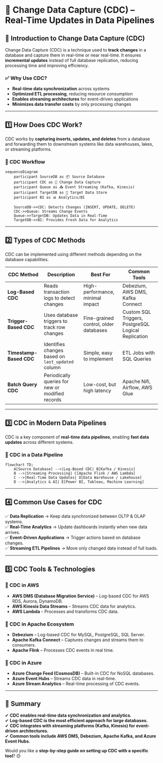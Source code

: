 # **🔄 Change Data Capture (CDC) – Real-Time Updates in Data Pipelines**

## **📌 Introduction to Change Data Capture (CDC)**

Change Data Capture (CDC) is a technique used to **track changes** in a database and capture them in real-time or near real-time. It ensures **incremental updates** instead of full database replication, reducing processing time and improving efficiency.

### **✅ Why Use CDC?**

- **Real-time data synchronization** across systems
- **Optimized ETL processing**, reducing resource consumption
- **Enables streaming architectures** for event-driven applications
- **Minimizes data transfer costs** by only processing changes

---

## **1️⃣ How Does CDC Work?**

CDC works by **capturing inserts, updates, and deletes** from a database and forwarding them to downstream systems like data warehouses, lakes, or streaming platforms.

### **📌 CDC Workflow**

```mermaid
sequenceDiagram
    participant SourceDB as 📦 Source Database
    participant CDC as 🔄 Change Data Capture
    participant Queue as 📥 Event Streaming (Kafka, Kinesis)
    participant TargetDB as 🏢 Target Data Store
    participant BI as 📊 Analytics/BI

    SourceDB->>CDC: Detects Changes (INSERT, UPDATE, DELETE)
    CDC->>Queue: Streams Change Events
    Queue->>TargetDB: Updates Data in Real-Time
    TargetDB->>BI: Provides Fresh Data for Analytics
```

---

## **2️⃣ Types of CDC Methods**

CDC can be implemented using different methods depending on the database capabilities.

| **CDC Method**          | **Description**                                   | **Best For**                          | **Common Tools**                                    |
| ----------------------- | ------------------------------------------------- | ------------------------------------- | --------------------------------------------------- |
| **Log-Based CDC**       | Reads transaction logs to detect changes          | High-performance, minimal impact      | Debezium, AWS DMS, Kafka Connect                    |
| **Trigger-Based CDC**   | Uses database triggers to track row changes       | Fine-grained control, older databases | Custom SQL Triggers, PostgreSQL Logical Replication |
| **Timestamp-Based CDC** | Identifies changes based on `last_updated` column | Simple, easy to implement             | ETL Jobs with SQL Queries                           |
| **Batch Query CDC**     | Periodically queries for new or modified records  | Low-cost, but high latency            | Apache Nifi, Airflow, AWS Glue                      |

---

## **3️⃣ CDC in Modern Data Pipelines**

CDC is a key component of **real-time data pipelines**, enabling **fast data updates** across different systems.

### **📌 CDC in a Data Pipeline**

```mermaid
flowchart TD;
    A[Source Database] -->|Log-Based CDC| B[Kafka / Kinesis]
    B -->|Streaming Processing| C[Apache Flink / AWS Lambda]
    C -->|Real-Time Data Updates| D[Data Warehouse / Lakehouse]
    D -->|Analytics & AI| E[Power BI, Tableau, Machine Learning]
```

---

## **4️⃣ Common Use Cases for CDC**

✅ **Data Replication** → Keep data synchronized between OLTP & OLAP systems.  
✅ **Real-Time Analytics** → Update dashboards instantly when new data arrives.  
✅ **Event-Driven Applications** → Trigger actions based on database changes.  
✅ **Streaming ETL Pipelines** → Move only changed data instead of full loads.

---

## **5️⃣ CDC Tools & Technologies**

### **📌 CDC in AWS**

- **AWS DMS (Database Migration Service)** – Log-based CDC for AWS RDS, Aurora, DynamoDB.
- **AWS Kinesis Data Streams** – Streams CDC data for analytics.
- **AWS Lambda** – Processes and transforms CDC data.

### **📌 CDC in Apache Ecosystem**

- **Debezium** – Log-based CDC for MySQL, PostgreSQL, SQL Server.
- **Apache Kafka Connect** – Captures changes and streams them to consumers.
- **Apache Flink** – Processes CDC events in real time.

### **📌 CDC in Azure**

- **Azure Change Feed (CosmosDB)** – Built-in CDC for NoSQL databases.
- **Azure Event Hubs** – Streams CDC data in real-time.
- **Azure Stream Analytics** – Real-time processing of CDC events.

---

## **🚀 Summary**

✔ **CDC enables real-time data synchronization and analytics.**  
✔ **Log-based CDC is the most efficient approach for large databases.**  
✔ **CDC integrates with streaming platforms (Kafka, Kinesis) for event-driven architectures.**  
✔ **Common tools include AWS DMS, Debezium, Apache Kafka, and Azure Event Hubs.**

Would you like a **step-by-step guide on setting up CDC with a specific tool**? 😊
